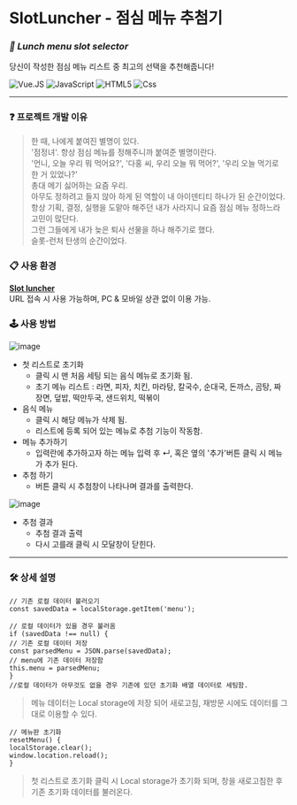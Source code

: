 # SlotLuncher - 점심 메뉴 추첨기
### _**🎰 Lunch menu slot selector**_  
당신이 작성한 점심 메뉴 리스트 중 최고의 선택을 추천해줍니다!  

<img alt="Vue.JS" src ="https://img.shields.io/badge/vue.Js-4FC08D.svg?&style=for-the-badge&logo=Vue.js&logoColor=white"/>  <img alt="JavaScript" src ="https://img.shields.io/badge/JavaScriipt-F7DF1E.svg?&style=for-the-badge&logo=JavaScript&logoColor=black"/> <img alt="HTML5" src ="https://img.shields.io/badge/HTML5-E34F26.svg?&style=for-the-badge&logo=HTML5&logoColor=white"/> <img alt="Css" src ="https://img.shields.io/badge/CSS3-1572B6.svg?&style=for-the-badge&logo=CSS3&logoColor=white"/>  

---


### ❓ 프로젝트 개발 이유
> 한 때, 나에게 붙여진 별명이 있다.  
> '점정녀'. 항상 점심 메뉴를 정해주니까 붙여준 별명이란다.  
> '언니, 오늘 우리 뭐 먹어요?', '다홍 씨, 우리 오늘 뭐 먹어?', '우리 오늘 먹기로 한 거 있었나?'  
> 총대 메기 싫어하는 요즘 우리.  
> 아무도 정하려고 들지 않아 하게 된 역할이 내 아이덴티티 하나가 된 순간이었다.  
> 항상 기획, 결정, 실행을 도맡아 해주던 내가 사라지니 요즘 점심 메뉴 정하느라 고민이 많단다.  
> 그런 그들에게 내가 늦은 퇴사 선물을 하나 해주기로 했다.  
> 슬롯-런처 탄생의 순간이었다.  


### 📋 사용 환경  
**[Slot luncher](https://dahonglin.github.io/SlotLuncher/)**  
URL 접속 시 사용 가능하며, PC & 모바일 상관 없이 이용 가능.


### 🕹 사용 방법
![image](https://user-images.githubusercontent.com/97204095/167329897-a0c97fb9-2f0b-4980-997c-a373904981fd.png)  
  
  
+ 첫 리스트로 초기화
  - 클릭 시 맨 처음 세팅 되는 음식 메뉴로 초기화 됨.
  - 초기 메뉴 리스트 : 라면, 피자, 치킨, 마라탕, 칼국수, 순대국, 돈까스, 곰탕, 짜장면, 덮밥, 떡만두국, 샌드위치, 떡볶이
+ 음식 메뉴
  - 클릭 시 해당 메뉴가 삭제 됨.
  - 리스트에 등록 되어 있는 메뉴로 추첨 기능이 작동함.
+ 메뉴 추가하기
  - 입력란에 추가하고자 하는 메뉴 입력 후 ↵, 혹은 옆의 '추가'버튼 클릭 시 메뉴가 추가 된다.
+ 추첨 하기
  - 버튼 클릭 시 추첨창이 나타나며 결과를 출력한다.

![image](https://user-images.githubusercontent.com/97204095/167331286-4a877072-bdfa-4401-874b-8c5ad4e2fb89.png)
+ 추첨 결과
  - 추첨 결과 출력
  - 다시 고를래 클릭 시 모달창이 닫힌다.  

---


### 🛠 상세 설명  
<pre><code>// 기존 로컬 데이터 불러오기
const savedData = localStorage.getItem('menu');

// 로컬 데이터가 있을 경우 불러옴
if (savedData !== null) {
// 기존 로컬 데이터 저장
const parsedMenu = JSON.parse(savedData);
// menu에 기존 데이터 저장함
this.menu = parsedMenu;
}
//로컬 데이터가 아무것도 없을 경우 기존에 있던 초기화 배열 데이터로 세팅함.</code></pre>
> 메뉴 데이터는 Local storage에 저장 되어 새로고침, 재방문 시에도 데이터를 그대로 이용할 수 있다.  
<pre><code>// 메뉴판 초기화
resetMenu() {
localStorage.clear();
window.location.reload();
}
</pre></code>
> 첫 리스트로 초기화 클릭 시 Local storage가 초기화 되며, 창을 새로고침한 후 기존 초기화 데이터를 불러온다.
